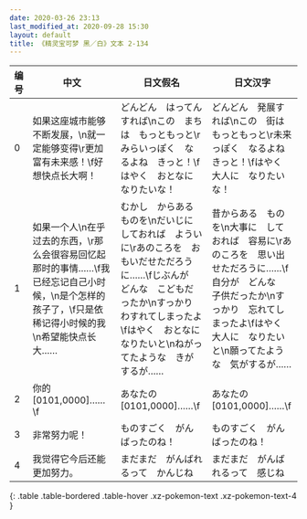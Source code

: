 ```yaml
---
date: 2020-03-26 23:13
last_modified_at: 2020-09-28 15:30
layout: default
title: 《精灵宝可梦 黑／白》文本 2-134
---
```

| 编号 | 中文 | 日文假名 | 日文汉字 |
| ---- | ---- | ---- | --- |
| 0 | 如果这座城市能够不断发展，\n就一定能够变得\r更加富有未来感！\f好想快点长大啊！ | どんどん　はってん　すれば\nこの　まちは　もっともっと\rみらいっぽく　なるよね　きっと！\fはやく　おとなに　なりたいな！ | どんどん　発展すれば\nこの　街は　もっともっと\r未来っぽく　なるよね　きっと！\fはやく　大人に　なりたいな！ |
| 1 | 如果一个人\n在乎过去的东西，\r那么会很容易回忆起那时的事情……\f我已经忘记自己小时候，\n是个怎样的孩子了，\f只是依稀记得小时候的我\n希望能快点长大…… | むかし　からある　ものを\nだいじに　しておれば　よういに\rあのころを　おもいだせただろうに……\fじぶんが　どんな　こどもだったか\nすっかり　わすれてしまったよ\fはやく　おとなに　なりたいと\nねがってたような　きがするが…… | 昔からある　ものを\n大事に　しておれば　容易に\rあのころを　思い出せただろうに……\f自分が　どんな　子供だったか\nすっかり　忘れてしまったよ\fはやく　大人に　なりたいと\n願ってたような　気がするが…… |
| 2 | 你的[0101,0000]……\f | あなたの　[0101,0000]……\f | あなたの　[0101,0000]……\f |
| 3 | 非常努力呢！ | ものすごく　がんばったのね！ | ものすごく　がんばったのね！ |
| 4 | 我觉得它今后还能更加努力。 | まだまだ　がんばれるって　かんじね | まだまだ　がんばれるって　感じね |
{: .table .table-bordered .table-hover .xz-pokemon-text .xz-pokemon-text-4 }